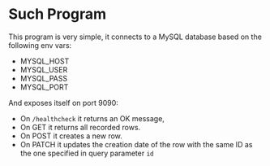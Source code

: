# Such Program

This program is very simple, it connects to a MySQL database based on the following env vars:
* MYSQL_HOST
* MYSQL_USER
* MYSQL_PASS
* MYSQL_PORT

And exposes itself on port 9090:
* On `/healthcheck` it returns an OK message, 
* On GET it returns all recorded rows.
* On POST it creates a new row.
* On PATCH it updates the creation date of the row with the same ID as the one specified in query parameter `id`
